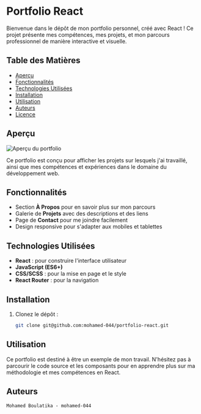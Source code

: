 # Portfolio React

Bienvenue dans le dépôt de mon portfolio personnel, créé avec React ! Ce projet présente mes compétences, mes projets, et mon parcours professionnel de manière interactive et visuelle.

## Table des Matières

- [Aperçu](#aperçu)
- [Fonctionnalités](#fonctionnalités)
- [Technologies Utilisées](#technologies-utilisées)
- [Installation](#installation)
- [Utilisation](#utilisation)
- [Auteurs](#auteurs)
- [Licence](#licence)
  


## Aperçu

![Aperçu du portfolio](https://github.com/user-attachments/assets/ece42e64-af01-4471-824f-01015a951447)

Ce portfolio est conçu pour afficher les projets sur lesquels j'ai travaillé, ainsi que mes compétences et expériences dans le domaine du développement web.

## Fonctionnalités

- Section **À Propos** pour en savoir plus sur mon parcours
- Galerie de **Projets** avec des descriptions et des liens
- Page de **Contact** pour me joindre facilement
- Design responsive pour s'adapter aux mobiles et tablettes

## Technologies Utilisées

- **React** : pour construire l'interface utilisateur
- **JavaScript (ES6+)**
- **CSS/SCSS** : pour la mise en page et le style
- **React Router** : pour la navigation

## Installation

1. Clonez le dépôt :
   ```bash
   git clone git@github.com:mohamed-044/portfolio-react.git

## Utilisation

Ce portfolio est destiné à être un exemple de mon travail. N'hésitez pas à parcourir le code source et les composants pour en apprendre plus sur ma méthodologie et mes compétences en React.

## Auteurs

    Mohamed Boulatika - mohamed-044
